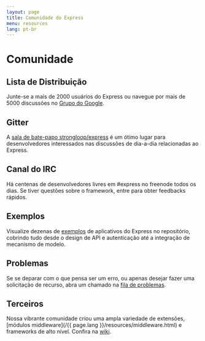 ```yaml
---
layout: page
title: Comunidade do Express
menu: resources
lang: pt-br
---
```

<!---
 Copyright (c) 2016 StrongLoop, IBM, and Express Contributors
 License: MIT
-->

# Comunidade

## Lista de Distribuição

Junte-se a mais de 2000 usuários do Express ou navegue por mais
de 5000 discussões no [Grupo do
Google](https://groups.google.com/group/express-js).

## Gitter

A [sala
de bate-papo strongloop/express](https://gitter.im/strongloop/express) é um ótimo lugar para
desenvolvedores interessados nas discussões de dia-a-dia relacionadas
ao Express.

## Canal do IRC

Há centenas de desenvolvedores livres em #express no freenode todos os dias.
Se tiver questões sobre o framework, entre para obter feedbacks rápidos.

## Exemplos

Visualize dezenas de [exemplos](https://github.com/strongloop/express/tree/master/examples)
de aplicativos do Express no repositório, cobrindo tudo desde o design de API e autenticação até a integração de mecanismo de modelo.

## Problemas

Se se deparar com o que pensa ser um erro, ou apenas desejar fazer uma solicitação de recurso, abra um chamado na
[fila de problemas](https://github.com/strongloop/express/issues).

## Terceiros

Nossa vibrante comunidade criou uma ampla variedade de
extensões, [módulos middleware](/{{ page.lang }}/resources/middleware.html) e frameworks de
alto nível. Confira na [wiki](https://github.com/strongloop/express/wiki).

